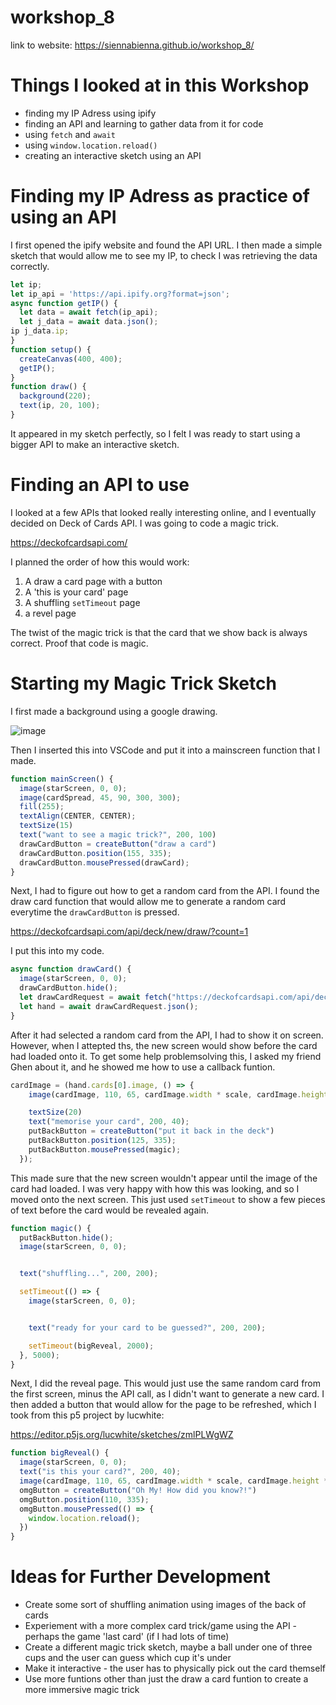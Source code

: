 # workshop_8

link to website: https://siennabienna.github.io/workshop_8/

# Things I looked at in this Workshop
- finding my IP Adress using ipify
- finding an API and learning to gather data from it for code
- using `fetch` and `await`
- using `window.location.reload()`
- creating an interactive sketch using an API

# Finding my IP Adress as practice of using an API

I first opened the ipify website and found the API URL. I then made a simple sketch that would allow me to see my IP, to check I was retrieving the data correctly.

```js
let ip;
let ip_api = 'https://api.ipify.org?format=json';
async function getIP() {
  let data = await fetch(ip_api);
  let j_data = await data.json(); 
ip j_data.ip;
}
function setup() {
  createCanvas(400, 400);
  getIP();
}
function draw() {
  background(220);
  text(ip, 20, 100);
}
```

It appeared in my sketch perfectly, so I felt I was ready to start using a bigger API to make an interactive sketch.

# Finding an API to use

I looked at a few APIs that looked really interesting online, and I eventually decided on Deck of Cards API. I was going to code a magic trick.

https://deckofcardsapi.com/

I planned the order of how this would work:
1. A draw a card page with a button
2. A 'this is your card' page
3. A shuffling `setTimeout` page
4. a revel page

The twist of the magic trick is that the card that we show back is always correct. Proof that code is magic.

# Starting my Magic Trick Sketch

I first made a background using a google drawing.

![image](https://github.com/user-attachments/assets/ff6caa18-183c-4863-8e2d-291a733cccf4)

Then I inserted this into VSCode and put it into a mainscreen function that I made.

```js
function mainScreen() {
  image(starScreen, 0, 0);
  image(cardSpread, 45, 90, 300, 300);
  fill(255);
  textAlign(CENTER, CENTER);
  textSize(15)
  text("want to see a magic trick?", 200, 100)
  drawCardButton = createButton("draw a card")
  drawCardButton.position(155, 335);
  drawCardButton.mousePressed(drawCard);
}
```

Next, I had to figure out how to get a random card from the API. I found the draw card function that would allow me to generate a random card everytime the `drawCardButton` is pressed.

https://deckofcardsapi.com/api/deck/new/draw/?count=1 

I put this into my code.

```js
async function drawCard() {
  image(starScreen, 0, 0);
  drawCardButton.hide();
  let drawCardRequest = await fetch("https://deckofcardsapi.com/api/deck/new/draw/?count=1");
  let hand = await drawCardRequest.json();
}
```
After it had selected a random card from the API, I had to show it on screen. However, when I attepted ths, the new screen would show before the card had loaded onto it. To get some help problemsolving this, I asked my friend Ghen about it, and he showed me how to use a callback funtion.

```js
cardImage = (hand.cards[0].image, () => {
    image(cardImage, 110, 65, cardImage.width * scale, cardImage.height * scale);

    textSize(20)
    text("memorise your card", 200, 40);
    putBackButton = createButton("put it back in the deck")
    putBackButton.position(125, 335);
    putBackButton.mousePressed(magic);
  });
```
This made sure that the new screen wouldn't appear until the image of the card had loaded. I was very happy with how this was looking, and so I moved onto the next screen. This just used `setTimeout` to show a few pieces of text before the card would be revealed again.

```js
function magic() {
  putBackButton.hide();
  image(starScreen, 0, 0);


  text("shuffling...", 200, 200);

  setTimeout(() => {
    image(starScreen, 0, 0);


    text("ready for your card to be guessed?", 200, 200);

    setTimeout(bigReveal, 2000);
  }, 5000);
}
```

Next, I did the reveal page. This would just use the same random card from the first screen, minus the API call, as I didn't want to generate a new card. I then added a button that would allow for the page to be refreshed, which I took from this p5 project by lucwhite:

https://editor.p5js.org/lucwhite/sketches/zmlPLWgWZ

```js
function bigReveal() {
  image(starScreen, 0, 0);
  text("is this your card?", 200, 40);
  image(cardImage, 110, 65, cardImage.width * scale, cardImage.height * scale);
  omgButton = createButton("Oh My! How did you know?!")
  omgButton.position(110, 335);
  omgButton.mousePressed(() => {
    window.location.reload();
  })
}
```

# Ideas for Further Development
- Create some sort of shuffling animation using images of the back of cards
- Experiement with a more complex card trick/game using the API - perhaps the game 'last card' (if I had lots of time)
- Create a different magic trick sketch, maybe a ball under one of three cups and the user can guess which cup it's under
- Make it interactive - the user has to physically pick out the card themself
- Use more funtions other than just the draw a card funtion to create a more immersive magic trick
